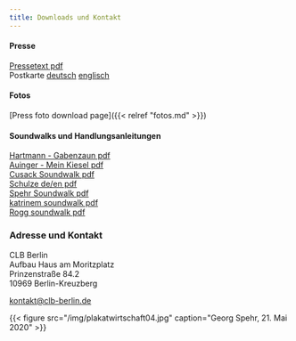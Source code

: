 ```yaml
---
title: Downloads und Kontakt
---
```


#### Presse
[Pressetext pdf](../../doc/CLB_BLZ_2020.pdf)  
Postkarte [deutsch](../../doc/BLZ_postkarte_DE.pdf) [englisch](../../doc/BLZ_postkarte_EN.pdf) 

#### Fotos
[Press foto download page]({{< relref "fotos.md" >}})

#### Soundwalks und Handlungsanleitungen
[Hartmann - Gabenzaun pdf](../../doc/Gabenzaun-Eigenzeit.pdf)  
[Auinger - Mein Kiesel pdf](../../doc/MeinKiesel_samauinger.pdf)  
[Cusack Soundwalk pdf](../../doc/PeterCusack_Soundwalk_Part1.pdf)  
[Schulze de/en pdf](../../doc/Schulze.pdf)    
[Spehr Soundwalk pdf](../../doc/Spehr_Soundwalk.pdf)  
[katrinem soundwalk pdf](../../doc/katrinem.pdf)  
[Rogg soundwalk pdf](../../doc/rogg.pdf)


### Adresse und Kontakt

CLB Berlin  
Aufbau Haus am Moritzplatz  
Prinzenstraße 84.2  
10969 Berlin-Kreuzberg  

[kontakt@clb-berlin.de](mailto:kontakt@clb-berlin.de)

{{< figure src="/img/plakatwirtschaft04.jpg" caption="Georg Spehr, 21. Mai 2020"  >}}
